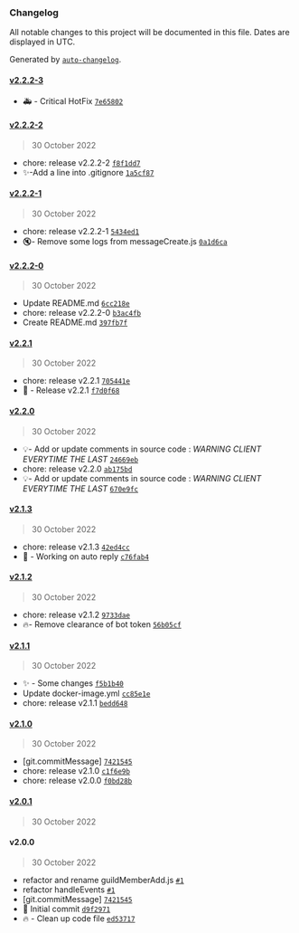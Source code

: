 ### Changelog

All notable changes to this project will be documented in this file. Dates are displayed in UTC.

Generated by [`auto-changelog`](https://github.com/CookPete/auto-changelog).

#### [v2.2.2-3](https://github.com/Drlanderf/clara_oswald/compare/v2.2.2-2...v2.2.2-3)

- 🚑️ - Critical HotFix [`7e65802`](https://github.com/Drlanderf/clara_oswald/commit/7e65802fca1d8161fbbd30f53df89b095788f915)

#### [v2.2.2-2](https://github.com/Drlanderf/clara_oswald/compare/v2.2.2-1...v2.2.2-2)

> 30 October 2022

- chore: release v2.2.2-2 [`f8f1dd7`](https://github.com/Drlanderf/clara_oswald/commit/f8f1dd78a615f0307bb9bbdc45385c8627bacb84)
- ✨-Add a line into .gitignore [`1a5cf87`](https://github.com/Drlanderf/clara_oswald/commit/1a5cf879e0a86b95fd3aad8be493baa7f60faddd)

#### [v2.2.2-1](https://github.com/Drlanderf/clara_oswald/compare/v2.2.2-0...v2.2.2-1)

> 30 October 2022

- chore: release v2.2.2-1 [`5434ed1`](https://github.com/Drlanderf/clara_oswald/commit/5434ed19cfd5d1cf6e814bf37751731fd10265f3)
- 🔇- Remove some logs from messageCreate.js [`0a1d6ca`](https://github.com/Drlanderf/clara_oswald/commit/0a1d6cab1a122edd583009c4ee2d1bc7394e5eeb)

#### [v2.2.2-0](https://github.com/Drlanderf/clara_oswald/compare/v2.2.1...v2.2.2-0)

> 30 October 2022

- Update README.md [`6cc218e`](https://github.com/Drlanderf/clara_oswald/commit/6cc218ebe458495da6361cb24a65571d511a6c39)
- chore: release v2.2.2-0 [`b3ac4fb`](https://github.com/Drlanderf/clara_oswald/commit/b3ac4fb12eba9be16967a0a94e257fc180e892e3)
- Create README.md [`397fb7f`](https://github.com/Drlanderf/clara_oswald/commit/397fb7ffeef8a6a981425baded318b7227c66032)

#### [v2.2.1](https://github.com/Drlanderf/clara_oswald/compare/v2.2.0...v2.2.1)

> 30 October 2022

- chore: release v2.2.1 [`705441e`](https://github.com/Drlanderf/clara_oswald/commit/705441e78c7a57752c7a1032a1c1afb8582cad58)
- 🔖 - Release v2.2.1 [`f7d0f68`](https://github.com/Drlanderf/clara_oswald/commit/f7d0f68f2ab05f0772e42044a840096291d261aa)

#### [v2.2.0](https://github.com/Drlanderf/clara_oswald/compare/v2.1.3...v2.2.0)

> 30 October 2022

- 💡- Add or update comments in source code : *WARNING CLIENT EVERYTIME THE LAST* [`24669eb`](https://github.com/Drlanderf/clara_oswald/commit/24669eb2e031072b2445037c3e2a3ee2c72e99a9)
- chore: release v2.2.0 [`ab175bd`](https://github.com/Drlanderf/clara_oswald/commit/ab175bd83ea7a77d17f30f0a6101ea81020b8a43)
- 💡- Add or update comments in source code : *WARNING CLIENT EVERYTIME THE LAST* [`670e9fc`](https://github.com/Drlanderf/clara_oswald/commit/670e9fc78be7722801b7a753c71201bda590782f)

#### [v2.1.3](https://github.com/Drlanderf/clara_oswald/compare/v2.1.2...v2.1.3)

> 30 October 2022

- chore: release v2.1.3 [`42ed4cc`](https://github.com/Drlanderf/clara_oswald/commit/42ed4cc5e4db3966b28bd176eddc88d9cc17120a)
- 🚧 - Working on auto reply [`c76fab4`](https://github.com/Drlanderf/clara_oswald/commit/c76fab4547dc74decfa23c33756f3ba051fbfc62)

#### [v2.1.2](https://github.com/Drlanderf/clara_oswald/compare/v2.1.1...v2.1.2)

> 30 October 2022

- chore: release v2.1.2 [`9733dae`](https://github.com/Drlanderf/clara_oswald/commit/9733dae2a9dc8ca13eb03d479cf25854b633e7b8)
- 🔥- Remove clearance of bot token [`56b05cf`](https://github.com/Drlanderf/clara_oswald/commit/56b05cf86a7587bf62ad24fdef891b48cc19e82a)

#### [v2.1.1](https://github.com/Drlanderf/clara_oswald/compare/v2.1.0...v2.1.1)

> 30 October 2022

- ✨ - Some changes [`f5b1b40`](https://github.com/Drlanderf/clara_oswald/commit/f5b1b40fd71507ca5d4e122a16c2aae831cbd7a8)
- Update docker-image.yml [`cc85e1e`](https://github.com/Drlanderf/clara_oswald/commit/cc85e1ef5a25b8028f07cde7414c87297bc09c66)
- chore: release v2.1.1 [`bedd648`](https://github.com/Drlanderf/clara_oswald/commit/bedd6480c92d42d5ecf7c7c26ae1bf4578a0d43a)

#### [v2.1.0](https://github.com/Drlanderf/clara_oswald/compare/v2.0.1...v2.1.0)

> 30 October 2022

- [git.commitMessage] [`7421545`](https://github.com/Drlanderf/clara_oswald/commit/7421545bd4779bd7bc748eed73561c3ffde20db0)
- chore: release v2.1.0 [`c1f6e9b`](https://github.com/Drlanderf/clara_oswald/commit/c1f6e9b911b58c99c6c4d8c9ccdd708fefd77b2a)
- chore: release v2.0.0 [`f0bd28b`](https://github.com/Drlanderf/clara_oswald/commit/f0bd28b9ee47f10a2e8bf0e39c3d2a54ffcc9ad8)

#### [v2.0.1](https://github.com/Drlanderf/clara_oswald/compare/v2.0.0...v2.0.1)

> 30 October 2022

#### v2.0.0

> 30 October 2022

- refactor and rename guildMemberAdd.js [`#1`](https://github.com/Drlanderf/clara_oswald/pull/1)
- refactor handleEvents [`#1`](https://github.com/Drlanderf/clara_oswald/pull/1)
- [git.commitMessage] [`7421545`](https://github.com/Drlanderf/clara_oswald/commit/7421545bd4779bd7bc748eed73561c3ffde20db0)
- 🎉 Initial commit [`d9f2971`](https://github.com/Drlanderf/clara_oswald/commit/d9f2971f84e14d63d7420812702c29ac0d403952)
- 🔥 - Clean up code file [`ed53717`](https://github.com/Drlanderf/clara_oswald/commit/ed5371732802bc27a0967f441736d3adef4c15d6)
